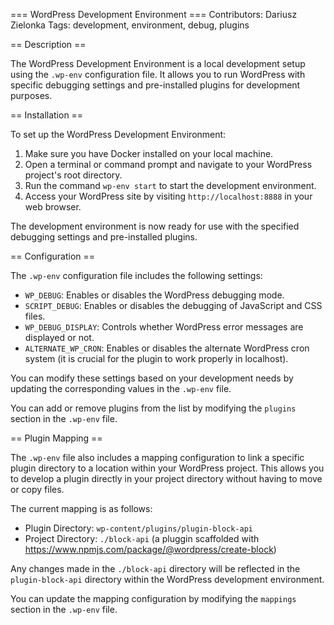 === WordPress Development Environment ===
Contributors: Dariusz Zielonka
Tags: development, environment, debug, plugins

== Description ==

The WordPress Development Environment is a local development setup using the `.wp-env` configuration file. It allows you to run WordPress with specific debugging settings and pre-installed plugins for development purposes.

== Installation ==

To set up the WordPress Development Environment:

1. Make sure you have Docker installed on your local machine.
2. Open a terminal or command prompt and navigate to your WordPress project's root directory.
3. Run the command `wp-env start` to start the development environment.
4. Access your WordPress site by visiting `http://localhost:8888` in your web browser.

The development environment is now ready for use with the specified debugging settings and pre-installed plugins.

== Configuration ==

The `.wp-env` configuration file includes the following settings:

- `WP_DEBUG`: Enables or disables the WordPress debugging mode.
- `SCRIPT_DEBUG`: Enables or disables the debugging of JavaScript and CSS files.
- `WP_DEBUG_DISPLAY`: Controls whether WordPress error messages are displayed or not.
- `ALTERNATE_WP_CRON`: Enables or disables the alternate WordPress cron system (it is crucial for the plugin to work properly in localhost).

You can modify these settings based on your development needs by updating the corresponding values in the `.wp-env` file.

You can add or remove plugins from the list by modifying the `plugins` section in the `.wp-env` file.

== Plugin Mapping ==

The `.wp-env` file also includes a mapping configuration to link a specific plugin directory to a location within your WordPress project. This allows you to develop a plugin directly in your project directory without having to move or copy files.

The current mapping is as follows:

- Plugin Directory: `wp-content/plugins/plugin-block-api`
- Project Directory: `./block-api` (a pluggin scaffolded with https://www.npmjs.com/package/@wordpress/create-block)

Any changes made in the `./block-api` directory will be reflected in the `plugin-block-api` directory within the WordPress development environment.

You can update the mapping configuration by modifying the `mappings` section in the `.wp-env` file.
